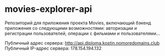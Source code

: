 # movies-explorer-api

Репозиторий для приложения проекта Movies, включающий бэкенд приложения со следующими возможностями: авторизации и регистрации пользователей, операции с фильмами и пользователями...

Публичный адрес сервера: http://api.diploma.kostin.nomoredomains.club Публичный IP-адрес сервера: 178.154.194.132